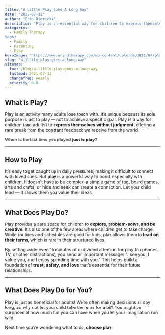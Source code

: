```yaml
---
title: "A Little Play Goes A Long Way"
date: "2021-07-12"
author: "Erin Dierickx"
description: "Play is an essential way for children to express themselves and helps build trust, safety, and love. Learn the importance of incorporating play into everyday life."
categories:
  - Family Therapy
tags:
  - Family
  - Parenting
  - Play
heroImage: "https://www.erindtherapy.com/wp-content/uploads/2021/04/play_therapy-scaled.jpg"
slug: "a-little-play-goes-a-long-way"
sitemap:
  loc: /blog/a-little-play-goes-a-long-way
  lastmod: 2021-07-12
  changefreq: yearly
  priority: 0.8
---
```


## What is Play?

Play is an activity many adults lose touch with. It’s unique because its sole purpose is just to play — not to achieve a specific goal. Play is a way for children (and adults) to **express themselves without judgment**, offering a rare break from the constant feedback we receive from the world. 

When is the last time you played **just to play**?

---

## How to Play

It’s easy to get caught up in daily pressures, making it difficult to connect with loved ones. But **play** is a powerful way to bond, especially with children. It doesn’t have to be complex: a simple game of tag, board games, arts and crafts, or hide and seek can create a connection. Let your child lead — it shows them you value their ideas.

---

## What Does Play Do?

Play provides a safe space for children to **explore, problem-solve, and be creative**. It's also one of the few areas where children get to take charge. While routines and schedules are good for kids, play allows them to **lead on their terms**, which is rare in their structured lives. 

By setting aside even 15 minutes of undivided attention for play (no phones, TV, or other distractions), you send an important message: "I see you, I value you, and I enjoy spending time with you." This helps build a foundation of **trust, safety, and love** that’s essential for their future relationships.

---

## What Does Play Do for You?

Play is just as beneficial for adults! We’re often making decisions all day long, so why not let your child take the reins for a bit? You might be surprised at how much fun you can have when you let your imagination run wild.

Next time you’re wondering what to do, **choose play**.
